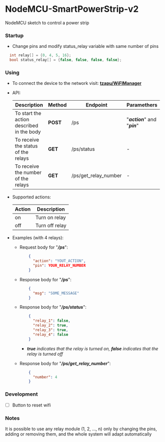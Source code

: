 # NodeMCU-SmartPowerStrip-v2

NodeMCU sketch to control a power strip

### Startup

- Change pins and modify status_relay variable with same number of pins
```cpp
  int relay[] = {0, 4, 5, 16};
  bool status_relay[] = {false, false, false, false};
```

### Using

- To connect the device to the network visit: __[tzapu/WiFIManager](https://github.com/tzapu/WiFiManager)__

- API:

  | Description | Method | Endpoint | Paramethers |
  | --- | --- | --- | --- |
  | To start the action described in the body | __POST__ | /ps | "*__action__*" and "*__pin__*" |
  | To receive the status of the relays | __GET__ | /ps/status | - |
  | To receive the number of the relays | __GET__ | /ps/get_relay_number | - |

- Supported actions:

    | Action | Description |
    | --- | --- |
    | on | Turn on relay |
    | off | Turn off relay |

- Examples (with 4 relays):
  
  - Request body for "*__/ps__*":
    ```json
        {
          "action": "YOUT_ACTION",
          "pin": YOUR_RELAY_NUMBER
        }
    ```

  - Response body for "*__/ps__*":
    ```json
        {
          "msg": "SOME_MESSAGE"
        }
    ```
  
  - Response body for "*__/ps/status__*":
    ```json
        {
          "relay_1": false,
          "relay_2": true,
          "relay_3": true,
          "relay_4": false
        }
    ```
    * ___true__ indicates that the relay is turned on, __false__ indicates that the relay is turned off_

  - Response body for "*__/ps/get_relay_number__*":
    ```json
        {
          "number": 4
        }
    ```

### Development

- [ ] Button to reset wifi

### Notes

It is possible to use any relay module (1, 2, ..., n) only by changing the pins, adding or removing them, and the whole system will adapt automatically